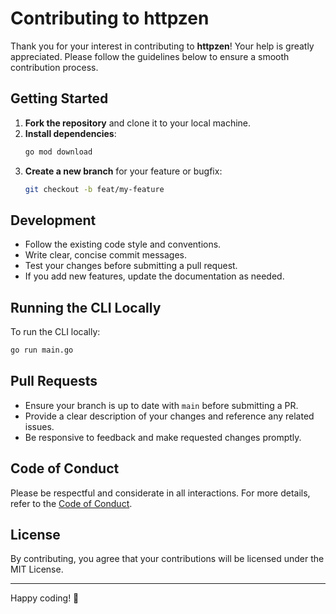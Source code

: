 # Contributing to httpzen

Thank you for your interest in contributing to **httpzen**! Your help is greatly appreciated. Please follow the guidelines below to ensure a smooth contribution process.

## Getting Started

1. **Fork the repository** and clone it to your local machine.
2. **Install dependencies**:
   ```sh
   go mod download
   ```
3. **Create a new branch** for your feature or bugfix:
   ```sh
   git checkout -b feat/my-feature
   ```

## Development

- Follow the existing code style and conventions.
- Write clear, concise commit messages.
- Test your changes before submitting a pull request.
- If you add new features, update the documentation as needed.

## Running the CLI Locally

To run the CLI locally:
```sh
go run main.go
```

## Pull Requests

- Ensure your branch is up to date with `main` before submitting a PR.
- Provide a clear description of your changes and reference any related issues.
- Be responsive to feedback and make requested changes promptly.

## Code of Conduct

Please be respectful and considerate in all interactions. For more details, refer to the [Code of Conduct](LICENSE).

## License

By contributing, you agree that your contributions will be licensed under the MIT License.

---

Happy coding! 🚀